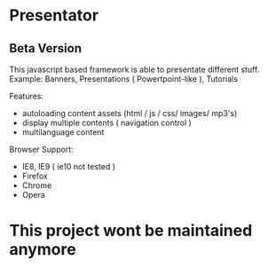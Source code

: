 Presentator
====================

## Beta Version

This javascript based framework is able to presentate different stuff.
Example: Banners, Presentations ( Powertpoint-like ), Tutorials

Features:
- autoloading content assets (html / js / css/ images/ mp3's)
- display multiple contents ( navigation control )
- multilanguage content

Browser Support:
- IE8, IE9 ( ie10 not tested )
- Firefox
- Chrome
- Opera

# This project wont be maintained anymore

